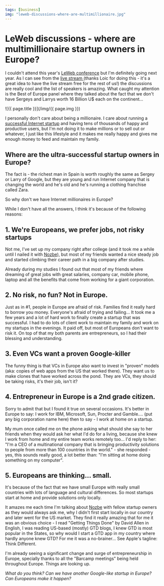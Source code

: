 ```yaml
---
tags: [business]
img: "leweb-discussions-where-are-multimillionaire.jpg"
---
```


# LeWeb discussions - where are multimillionaire startup owners in Europe?


I couldn't attend this year's [LeWeb conference](http://leweb.net) but I'm definitely going next year. As I can see from the [live stream ](http://www.ustream.tv/channel/le-web-main-stage)(thanks Loic for doing this - it's a great idea to have the live stream free for the rest of us!) the discussions are really cool and the list of speakers is amazing. What caught my attention is the Best of Europe panel where they talked about the fact that we don't have Sergeys and Larrys worth 16 Billion U$ each on the continent...

<!--More-->

![{{ page.title }}](/img/{{ page.img }})

I personally don't care about being a millionaire. I care about running a [successful Internet startup](http://nozbe.com) and having tens of thousands of happy and productive users, but I'm not doing it to make millions or to sell out or whatever, I just like this lifestyle and it makes me really happy and gives me enough money to feed and maintain my family.

## Where are the ultra-successful startup owners in Europe?

The fact is - the richest man in Spain is worth roughly the same as Sergey or Larry of Google, but they are young and run Internet company that is changing the world and he's old and he's running a clothing franchise called Zara.

So why don't we have Internet millionaires in Europe?

While I don't have all the answers, I think it's because of the following reasons:

## 1. We're Europeans, we prefer jobs, not risky startups

Not me, I've set up my company right after college (and it took me a while until I nailed it with [Nozbe](http://nozbe.com)), but most of my friends wanted a nice steady job and started climbing their career path in a big company after studies.

Already during my studies I found out that most of my friends where dreaming of great jobs with great salaries, company car, mobile phone, laptop and all the benefits that come from working for a giant corporation.

## 2. No risk, no fun? Not in Europe.

Just as in #1, people in Europe are afraid of risk. Families find it really hard to borrow you money. Everyone's afraid of trying and failing... It took me a few years and a lot of hard work to finally create a startup that was successful. I had to do lots of client work to maintain my family and work on my startups in the evenings. It paid off, but most of Europeans don't want to risk it. On top of that my both parents are entrepreneurs, so I had their blessing and understanding.

## 3. Even VCs want a proven Google-killer

The funny thing is that VCs in Europe also want to invest in "proven" models (aka: copies of web apps from the US that worked there). They want us to make clones that have worked across the pond. They are VCs, they should be taking risks, it's their job, isn't it?

## 4. Entrepreneur in Europe is a 2nd grade citizen.

Sorry to admit that but I found it true on several occasions. It's better in Europe to say: I work for IBM, Microsoft, Sun, Procter and Gamble.... (put any big corporation name here) then to say - I work at home on a startup.

My mum once called me on the phone asking what should she say to her friends when they would ask her what I'd do for a living, because she knew I work from home and my entire team works remotely too... I'd reply to her: "I'm a CEO of a multinational company that is bringing productivity solutions to people from more than 100 countries in the world." - she responded - yes, this sounds really good, a lot better than: "I'm sitting at home doing something on my computer".

## 5. Europeans are thinking... small.

It's because of the fact that we have small Europe with really small countries with lots of language and cultural differences. So most startups start at home and provide solutions only locally.

It amazes me each time I'm talking about [Nozbe](http://nozbe.com) with fellow startup owners as they would always ask me, why I didn't first start locally in our country and later went for the US market. They find it really amazing that for me it was an obvious choice - I read "Getting Things Done" by David Allen in English, I was reading US-based (mostly) GTD blogs, I knew GTD is most popular in the States, so why would I start a GTD app in my country where hardly anyone knew GTD? For me it was a no-brainer... See Apple's tagline: Think Different.

I'm already seeing a significant change and surge of entrepreneurship in Europe, specially thanks to all the "Barcamp meetings" being held throughout Europe. Things are looking up.

_What do you think? Can we have another Google-like startup in Europe? Can Europeans make it happen?_

  
  



[n]: https://michael.gratis/nozbe